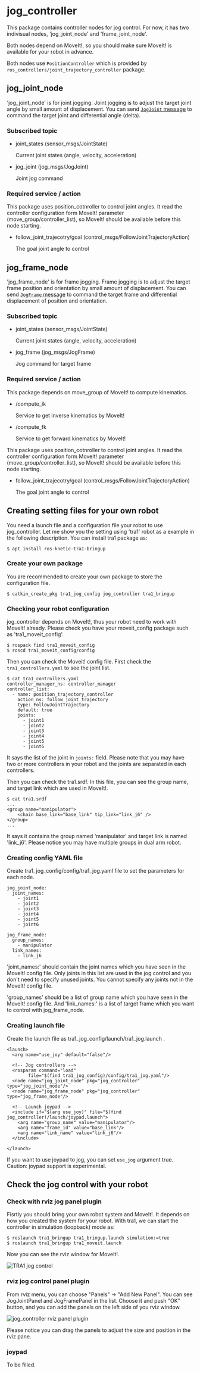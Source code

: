 # jog_controller

This package contains controller nodes for jog control. For now, it
has two indivisual nodes, 'jog_joint_node' and 'frame_joint_node'.

Both nodes depend on MoveIt!, so you should make sure MoveIt! is
available for your robot in advance.

Both nodes use `PositionController` which is provided by
`ros_controllers/joint_trajectory_controller` package.

## jog_joint_node

'jog_joint_node' is for joint jogging. Joint jogging is to adjust the
target joint angle by small amount of displacement. You can send
[`JogJoint` message](https://github.com/tork-a/jog_control/blob/master/jog_msgs/msg/JogJoint.msg)
to command the target joint and differential angle (delta).

### Subscribed topic

- joint_states (sensor_msgs/JointState)

  Current joint states (angle, velocity, acceleration)

- jog_joint (jog_msgs/JogJoint)
  
  Joint jog command

### Required service / action

This package uses position_cotnroller to control joint angles. It read
the controller configuration form MoveIt! parameter
(move_group/controller_list), so MoveIt! should be available before
this node starting.
  
- follow_joint_trajecotry/goal (control_msgs/FollowJointTrajectoryAction)

  The goal joint angle to control

## jog_frame_node

'jog_frame_node' is for frame jogging. Frame jogging is to adjust the
target frame position and orientation by small amount of
displacement. You can send
[`JogFrame` message](https://github.com/tork-a/jog_control/blob/master/jog_msgs/msg/JogFrame.msg)
to command the target frame and differential displacement of position
and orientation.

### Subscribed topic

- joint_states (sensor_msgs/JointState)

  Current joint states (angle, velocity, acceleration)

- jog_frame (jog_msgs/JogFrame)
  
  Jog command for target frame

### Required service / action

This package depends on move_group of MoveIt! to compute
kinematics. 

- /compute_ik
  
  Service to get inverse kinematics by MoveIt!

- /compute_fk
  
  Service to get forward kinematics by MoveIt!

This package uses position_cotnroller to control joint angles. It read
the controller configuration form MoveIt! parameter
(move_group/controller_list), so MoveIt! should be available before this
node starting.
  
- follow_joint_trajecotry/goal (control_msgs/FollowJointTrajectoryAction)

  The goal joint angle to control

## Creating setting files for your own robot

You need a launch file and a configuration file your robot to use
jog_controller. Let me show you the setting using 'tra1' robot as a
example in the following description. You can install tra1 package as:

```
$ apt install ros-knetic-tra1-bringup
```

### Create your own package

You are recommended to create your own package to store the
configuration file.

```
$ catkin_create_pkg tra1_jog_config jog_controller tra1_bringup
```

### Checking your robot configuration

jog_controller depends on MoveIt!, thus your robot need to work with
MoveIt! already. Please check you have your moveit_config package such
as 'tra1_moveit_config'.

```
$ rospack find tra1_moveit_config
$ roscd tra1_moveit_config/config
```

Then you can check the Moveit! config file. First check the
`tra1_controllers.yaml` to see the joint list.

```
$ cat tra1_controllers.yaml
controller_manager_ns: controller_manager
controller_list:
  - name: position_trajectory_controller
    action_ns: follow_joint_trajectory
    type: FollowJointTrajectory
    default: true
    joints:
      - joint1
      - joint2
      - joint3
      - joint4
      - joint5
      - joint6
```

It says the list of the joint in `joints:` field. Please note that you
may have two or more controllers in your robot and the joints are
separated in each controllers.

Then you can check the tra1.srdf. In this file, you can see the
group name, and target link which are used in MoveIt!.

```
$ cat tra1.srdf
...
<group name="manipulator">
    <chain base_link="base_link" tip_link="link_j6" />
</group>
...
```

It says it contains the group named 'manipulator' and target link is
named 'link_j6'. Please notice you may have multiple groups in dual
arm robot.

### Creating config YAML file

Create tra1_jog_config/config/tra1_jog.yaml file to set the parameters for each
node.

```
jog_joint_node:
  joint_names:
    - joint1
    - joint2
    - joint3
    - joint4
    - joint5
    - joint6

jog_frame_node:
  group_names:
    - manipulator
  link_names:
    - link_j6
```

'joint_names:' should contain the joint names which you have seen in
the MoveIt! config file. Only joints in this list are used in the jog
control and you don't need to specify unused joints. You cannot
specify any joints not in the MoveIt! config file.

'group_names' should be a list of group name which you have seen in
the MoveIt! config file. And 'link_names:' is a list of target frame
which you want to control with jog_frame_node.

### Creating launch file

Create the launch file as tra1_jog_config/launch/tra1_jog.launch .

```
<launch>
  <arg name="use_joy" default="false"/>

  <!-- Jog controllers -->
  <rosparam command="load"
	    file="$(find tra1_jog_config)/config/tra1_jog.yaml"/>
  <node name="jog_joint_node" pkg="jog_controller" type="jog_joint_node"/>
  <node name="jog_frame_node" pkg="jog_controller" type="jog_frame_node"/>

  <!-- Launch joypad -->
  <include if="$(arg use_joy)" file="$(find jog_controller)/launch/joypad.launch">
    <arg name="group_name" value="manipulator"/>
    <arg name="frame_id" value="base_link"/>
    <arg name="link_name" value="link_j6"/>
  </include>
  
</launch>
```

If you want to use joypad to jog, you can set `use_jog` argument
true. Caution: joypad support is experimental.

## Check the jog control with your robot

### Check with rviz jog panel plugin

Fisrtly you should bring your own robot system and MoveIt!. It depends
on how you created the system for your robot. With tra1, we can start
the controller in simulation (loopback) mode as:

```
$ roslaunch tra1_bringup tra1_bringup.launch simulation:=true
$ roslaunch tra1_bringup tra1_moveit.launch 
```

Now you can see the rviz window for MoveIt!.

![TRA1 jog control](../image/tra1_jog.png)

### rviz jog control panel plugin

From rviz menu, you can choose "Panels" -> "Add New Panel". You can
see JogJointPanel and JogFramePanel in the list. Choose it and push
"OK" button, and you can add the panels on the left side of you rviz
window.

![jog_controller rviz panel plugin](../image/jog_panel_plugin.png)

Please notice you can drag the panels to adjust the size and position
in the rviz pane.

### joypad

To be filled.


